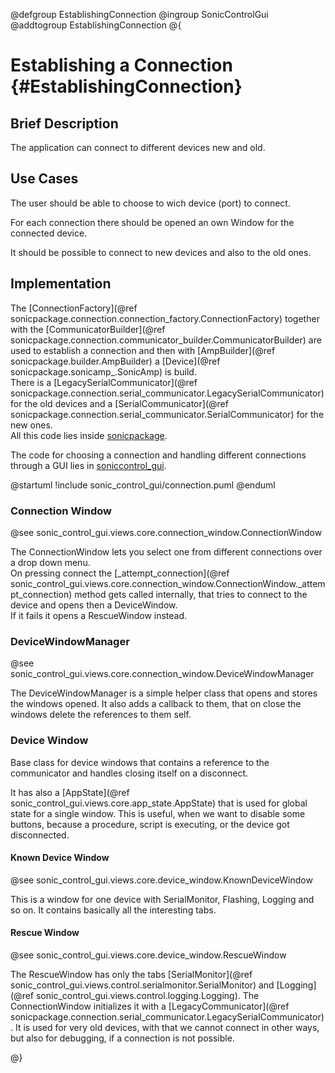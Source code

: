 @defgroup EstablishingConnection
@ingroup SonicControlGui
@addtogroup EstablishingConnection
@{

# Establishing a Connection {#EstablishingConnection}

## Brief Description

The application can connect to different devices new and old.

## Use Cases

The user should be able to choose to wich device (port) to connect.

For each connection there should be opened an own Window for the connected device.

It should be possible to connect to new devices and also to the old ones.

## Implementation

The [ConnectionFactory](@ref sonicpackage.connection.connection_factory.ConnectionFactory) together with the [CommunicatorBuilder](@ref sonicpackage.connection.communicator_builder.CommunicatorBuilder) are used to establish a connection and then with [AmpBuilder](@ref sonicpackage.builder.AmpBuilder) a [Device](@ref sonicpackage.sonicamp_.SonicAmp) is build.  
There is a [LegacySerialCommunicator](@ref sonicpackage.connection.serial_communicator.LegacySerialCommunicator) for the old devices and a [SerialCommunicator](@ref sonicpackage.connection.serial_communicator.SerialCommunicator) for the new ones.  
All this code lies inside [sonicpackage](#SonicPackage).

The code for choosing a connection and handling different connections through a GUI lies in [soniccontrol_gui](#SonicControlGui).

@startuml
!include sonic_control_gui/connection.puml
@enduml

### Connection Window

@see sonic_control_gui.views.core.connection_window.ConnectionWindow

The ConnectionWindow lets you select one from different connections over a drop down menu.  
On pressing connect the [_attempt_connection](@ref sonic_control_gui.views.core.connection_window.ConnectionWindow._attempt_connection) method gets called internally, that tries to connect to the device and opens then a DeviceWindow.  
If it fails it opens a RescueWindow instead.

### DeviceWindowManager

@see sonic_control_gui.views.core.connection_window.DeviceWindowManager

The DeviceWindowManager is a simple helper class that opens and stores the windows opened. It also adds a callback to them, that on close the windows delete the references to them self.

### Device Window

Base class for device windows that contains a reference to the communicator and handles closing itself on a disconnect.

It has also a [AppState](@ref sonic_control_gui.views.core.app_state.AppState) that is used for global state for a single window. This is useful, when we want to disable some buttons, because a procedure, script is executing, or the device got disconnected.

#### Known Device Window

@see sonic_control_gui.views.core.device_window.KnownDeviceWindow

This is a window for one device with SerialMonitor, Flashing, Logging and so on. 
It contains basically all the interesting tabs. 

#### Rescue Window

@see sonic_control_gui.views.core.device_window.RescueWindow

The RescueWindow has only the tabs [SerialMonitor](@ref sonic_control_gui.views.control.serialmonitor.SerialMonitor) and [Logging](@ref sonic_control_gui.views.control.logging.Logging). The ConnectionWindow initializes it with a [LegacyCommunicator](@ref sonicpackage.connection.serial_communicator.LegacySerialCommunicator). It is used for very old devices, with that we cannot connect in other ways, but also for debugging, if a connection is not possible.

@}